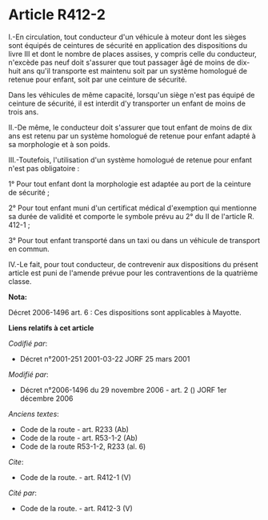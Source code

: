 # Article R412-2

I.-En circulation, tout conducteur d'un véhicule à moteur dont les sièges sont équipés de ceintures de sécurité en
application des dispositions du livre III et dont le nombre de places assises, y compris celle du conducteur, n'excède pas
neuf doit s'assurer que tout passager âgé de moins de dix-huit ans qu'il transporte est maintenu soit par un système
homologué de retenue pour enfant, soit par une ceinture de sécurité. 

Dans les véhicules de même capacité, lorsqu'un siège n'est pas équipé de ceinture de sécurité, il est interdit d'y
transporter un enfant de moins de trois ans. 

II.-De même, le conducteur doit s'assurer que tout enfant de moins de dix ans est retenu par un système homologué de retenue
pour enfant adapté à sa morphologie et à son poids. 

III.-Toutefois, l'utilisation d'un système homologué de retenue pour enfant n'est pas obligatoire : 

1° Pour tout enfant dont la morphologie est adaptée au port de la ceinture de sécurité ; 

2° Pour tout enfant muni d'un certificat médical d'exemption qui mentionne sa durée de validité et comporte le symbole prévu
au 2° du II de l'article R. 412-1 ; 

3° Pour tout enfant transporté dans un taxi ou dans un véhicule de transport en commun. 

IV.-Le fait, pour tout conducteur, de contrevenir aux dispositions du présent article est puni de l'amende prévue pour les
contraventions de la quatrième classe.

**Nota:**

Décret 2006-1496 art. 6 : Ces dispositions sont applicables à Mayotte.

**Liens relatifs à cet article**

_Codifié par_:

  - Décret n°2001-251 2001-03-22 JORF 25 mars 2001

_Modifié par_:

  - Décret n°2006-1496 du 29 novembre 2006 - art. 2 () JORF 1er décembre 2006

_Anciens textes_:

  - Code de la route - art. R233 (Ab)
  - Code de la route - art. R53-1-2 (Ab)
  - Code de la route R53-1-2, R233 (al. 6)

_Cite_:

  - Code de la route. - art. R412-1 (V)

_Cité par_:

  - Code de la route. - art. R412-3 (V)
